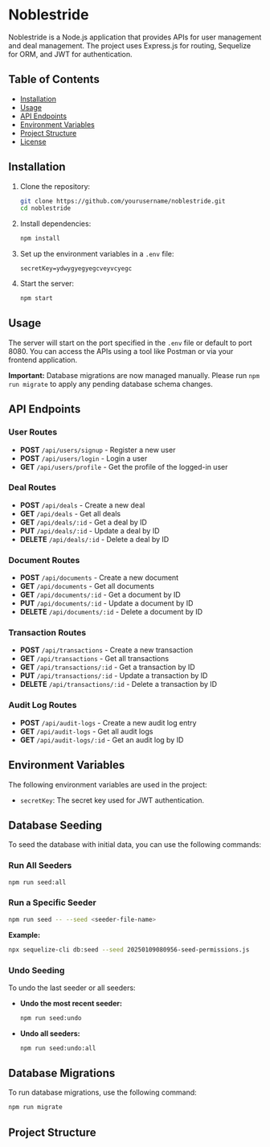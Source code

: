 # Noblestride

Noblestride is a Node.js application that provides APIs for user management and deal management. The project uses Express.js for routing, Sequelize for ORM, and JWT for authentication.

## Table of Contents

- [Installation](#installation)
- [Usage](#usage)
- [API Endpoints](#api-endpoints)
- [Environment Variables](#environment-variables)
- [Project Structure](#project-structure)
- [License](#license)

## Installation

1. Clone the repository:
    ```sh
    git clone https://github.com/yourusername/noblestride.git
    cd noblestride
    ```

2. Install dependencies:
    ```sh
    npm install
    ```

3. Set up the environment variables in a `.env` file:
    ```env
    secretKey=ydwygyegyegcveyvcyegc
    ```

4. Start the server:
    ```sh
    npm start
    ```

## Usage

The server will start on the port specified in the `.env` file or default to port 8080. You can access the APIs using a tool like Postman or via your frontend application.

**Important:** Database migrations are now managed manually. Please run `npm run migrate` to apply any pending database schema changes.

## API Endpoints

### User Routes

- **POST** `/api/users/signup` - Register a new user
- **POST** `/api/users/login` - Login a user
- **GET** `/api/users/profile` - Get the profile of the logged-in user

### Deal Routes

- **POST** `/api/deals` - Create a new deal
- **GET** `/api/deals` - Get all deals
- **GET** `/api/deals/:id` - Get a deal by ID
- **PUT** `/api/deals/:id` - Update a deal by ID
- **DELETE** `/api/deals/:id` - Delete a deal by ID

### Document Routes

- **POST** `/api/documents` - Create a new document
- **GET** `/api/documents` - Get all documents
- **GET** `/api/documents/:id` - Get a document by ID
- **PUT** `/api/documents/:id` - Update a document by ID
- **DELETE** `/api/documents/:id` - Delete a document by ID

### Transaction Routes

- **POST** `/api/transactions` - Create a new transaction
- **GET** `/api/transactions` - Get all transactions
- **GET** `/api/transactions/:id` - Get a transaction by ID
- **PUT** `/api/transactions/:id` - Update a transaction by ID
- **DELETE** `/api/transactions/:id` - Delete a transaction by ID

### Audit Log Routes

- **POST** `/api/audit-logs` - Create a new audit log entry
- **GET** `/api/audit-logs` - Get all audit logs
- **GET** `/api/audit-logs/:id` - Get an audit log by ID

## Environment Variables

The following environment variables are used in the project:

- `secretKey`: The secret key used for JWT authentication.

## Database Seeding

To seed the database with initial data, you can use the following commands:

### Run All Seeders

```sh
npm run seed:all
```

### Run a Specific Seeder

```sh
npm run seed -- --seed <seeder-file-name>
```

**Example:**

```sh
npx sequelize-cli db:seed --seed 20250109080956-seed-permissions.js
```

### Undo Seeding

To undo the last seeder or all seeders:

- **Undo the most recent seeder:**
    ```sh
    npm run seed:undo
    ```
- **Undo all seeders:**
    ```sh
    npm run seed:undo:all
    ```

## Database Migrations

To run database migrations, use the following command:

```sh
npm run migrate
```

## Project Structure
